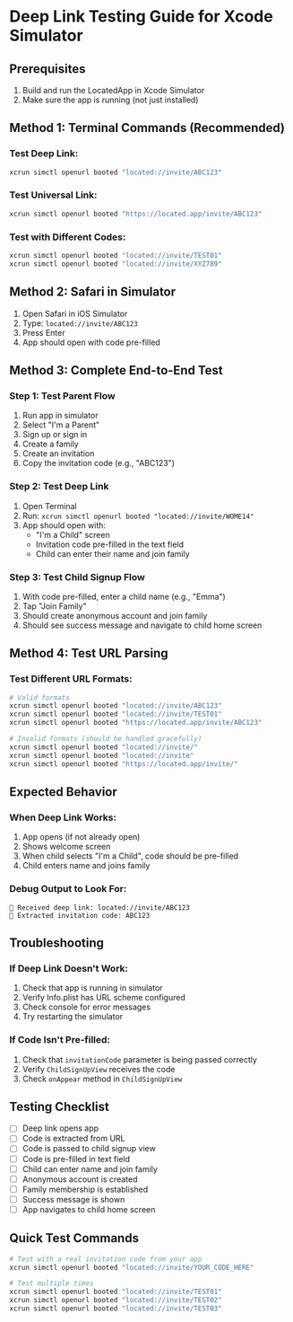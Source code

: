 # Deep Link Testing Guide for Xcode Simulator

## Prerequisites
1. Build and run the LocatedApp in Xcode Simulator
2. Make sure the app is running (not just installed)

## Method 1: Terminal Commands (Recommended)

### Test Deep Link:
```bash
xcrun simctl openurl booted "located://invite/ABC123"
```

### Test Universal Link:
```bash
xcrun simctl openurl booted "https://located.app/invite/ABC123"
```

### Test with Different Codes:
```bash
xcrun simctl openurl booted "located://invite/TEST01"
xcrun simctl openurl booted "located://invite/XYZ789"
```

## Method 2: Safari in Simulator

1. Open Safari in iOS Simulator
2. Type: `located://invite/ABC123`
3. Press Enter
4. App should open with code pre-filled

## Method 3: Complete End-to-End Test

### Step 1: Test Parent Flow
1. Run app in simulator
2. Select "I'm a Parent"
3. Sign up or sign in
4. Create a family
5. Create an invitation
6. Copy the invitation code (e.g., "ABC123")

### Step 2: Test Deep Link
1. Open Terminal
2. Run: `xcrun simctl openurl booted "located://invite/WOME14"`
3. App should open with:
   - "I'm a Child" screen
   - Invitation code pre-filled in the text field
   - Child can enter their name and join family

### Step 3: Test Child Signup Flow
1. With code pre-filled, enter a child name (e.g., "Emma")
2. Tap "Join Family"
3. Should create anonymous account and join family
4. Should see success message and navigate to child home screen

## Method 4: Test URL Parsing

### Test Different URL Formats:
```bash
# Valid formats
xcrun simctl openurl booted "located://invite/ABC123"
xcrun simctl openurl booted "located://invite/TEST01"
xcrun simctl openurl booted "https://located.app/invite/ABC123"

# Invalid formats (should be handled gracefully)
xcrun simctl openurl booted "located://invite/"
xcrun simctl openurl booted "located://invite"
xcrun simctl openurl booted "https://located.app/invite/"
```

## Expected Behavior

### When Deep Link Works:
1. App opens (if not already open)
2. Shows welcome screen
3. When child selects "I'm a Child", code should be pre-filled
4. Child enters name and joins family

### Debug Output to Look For:
```
🔗 Received deep link: located://invite/ABC123
🔗 Extracted invitation code: ABC123
```

## Troubleshooting

### If Deep Link Doesn't Work:
1. Check that app is running in simulator
2. Verify Info.plist has URL scheme configured
3. Check console for error messages
4. Try restarting the simulator

### If Code Isn't Pre-filled:
1. Check that `invitationCode` parameter is being passed correctly
2. Verify `ChildSignUpView` receives the code
3. Check `onAppear` method in `ChildSignUpView`

## Testing Checklist

- [ ] Deep link opens app
- [ ] Code is extracted from URL
- [ ] Code is passed to child signup view
- [ ] Code is pre-filled in text field
- [ ] Child can enter name and join family
- [ ] Anonymous account is created
- [ ] Family membership is established
- [ ] Success message is shown
- [ ] App navigates to child home screen

## Quick Test Commands

```bash
# Test with a real invitation code from your app
xcrun simctl openurl booted "located://invite/YOUR_CODE_HERE"

# Test multiple times
xcrun simctl openurl booted "located://invite/TEST01"
xcrun simctl openurl booted "located://invite/TEST02"
xcrun simctl openurl booted "located://invite/TEST03"
```



